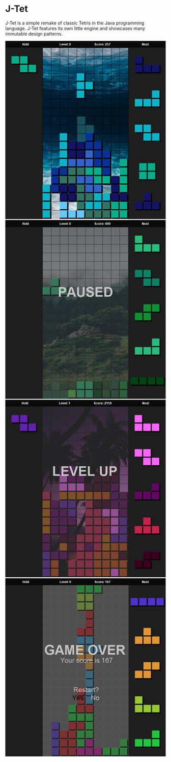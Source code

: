 # J-Tet

J-Tet is a simple remake of classic Tetris in the Java programming language.
J-Tet features its own little engine and showcases many immutable
design patterns.

![J-Tet](/images/RUNNING.png)
![J-Tet](/images/PAUSED.png)
![J-Tet](/images/LEVEL_UP.png)
![J-Tet](/images/GAME_OVER.png)
